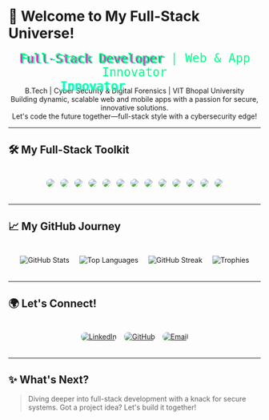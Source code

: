 # 🌟 Welcome to My Full-Stack Universe!

<div align="center" style="min-height: 40px; font-size: 1.5rem; font-family: 'Fira Code', monospace; color: #00FF88;">
  <span class="glitch" data-text="Full-Stack Developer | Web & App Innovator">Full-Stack Developer | Web & App Innovator</span>
</div>

<p align="center">
  B.Tech | Cyber Security & Digital Forensics | VIT Bhopal University<br>
  Building dynamic, scalable web and mobile apps with a passion for secure, innovative solutions.<br>
  Let's code the future together—full-stack style with a cybersecurity edge!
</p>

<!-- Particle Background -->
<canvas id="particle-canvas" style="position: fixed; top: 0; left: 0; width: 100%; height: 100%; z-index: -1; opacity: 0.2;"></canvas>

<style>
.glitch {
  position: relative;
  color: #00FF88;
  animation: glitch 1s linear infinite;
}
.glitch::before, .glitch::after {
  content: attr(data-text);
  position: absolute;
  top: 0;
  left: 0;
  width: 100%;
  color: #00FF88;
}
.glitch::before {
  left: 2px;
  text-shadow: -2px 0 #ff00c1;
  animation: glitch-top 1s linear infinite;
  clip-path: polygon(0 0, 100% 0, 100% 33%, 0 33%);
}
.glitch::after {
  left: -2px;
  text-shadow: 2px 0 #00fff9;
  animation: glitch-bottom 1.5s linear infinite;
  clip-path: polygon(0 67%, 100% 67%, 100% 100%, 0 100%);
}
@keyframes glitch {
  2%, 64% { transform: translate(2px, 0) skew(0deg); }
  4%, 60% { transform: translate(-2px, 0) skew(0deg); }
  62% { transform: translate(0, 0) skew(5deg); }
}
@keyframes glitch-top {
  2%, 64% { transform: translate(2px, -2px); }
  4%, 60% { transform: translate(-2px, 2px); }
  62% { transform: translate(0, 0) skew(5deg); }
}
@keyframes glitch-bottom {
  2%, 64% { transform: translate(-2px, 0); }
  4%, 60% { transform: translate(2px, 0); }
  62% { transform: translate(0, 0) skew(5deg); }
}
</style>

<script>
document.addEventListener('DOMContentLoaded', () => {
  // Particle Background
  const canvas = document.getElementById('particle-canvas');
  const ctx = canvas.getContext('2d');
  canvas.width = window.innerWidth;
  canvas.height = window.innerHeight;
  const particlesArray = [];
  const numberOfParticles = 50;

  class Particle {
    constructor() {
      this.x = Math.random() * canvas.width;
      this.y = Math.random() * canvas.height;
      this.size = Math.random() * 5 + 1;
      this.speedX = Math.random() * 3 - 1.5;
      this.speedY = Math.random() * 3 - 1.5;
      this.opacity = Math.random() * 0.5 + 0.1;
    }
    update() {
      this.x += this.speedX;
      this.y += this.speedY;
      if (this.size > 0.2) this.size -= 0.05;
      if (this.opacity > 0) this.opacity -= 0.005;
    }
    draw() {
      ctx.fillStyle = `rgba(0, 255, 136, ${this.opacity})`;
      ctx.beginPath();
      ctx.arc(this.x, this.y, this.size, 0, Math.PI * 2);
      ctx.fill();
    }
  }

  function init() {
    for (let i = 0; i < numberOfParticles; i++) {
      particlesArray.push(new Particle());
    }
  }

  function animate() {
    ctx.clearRect(0, 0, canvas.width, canvas.height);
    for (let i = 0; i < particlesArray.length; i++) {
      particlesArray[i].update();
      particlesArray[i].draw();
      if (particlesArray[i].size <= 0.2 || particlesArray[i].opacity <= 0) {
        particlesArray.splice(i, 1);
        particlesArray.push(new Particle());
        i--;
      }
    }
    requestAnimationFrame(animate);
  }

  init();
  animate();
});
</script>

---

## 🛠️ My Full-Stack Toolkit

<div align="center" style="display: flex; flex-wrap: wrap; justify-content: center; gap: 12px; padding: 20px;">
  <img src="https://img.shields.io/badge/JavaScript-F7DF1E?logo=javascript&logoColor=000" class="skill-badge">
  <img src="https://img.shields.io/badge/React-61DAFB?logo=react&logoColor=white" class="skill-badge">
  <img src="https://img.shields.io/badge/Node.js-6DA55F?logo=node.js&logoColor=white" class="skill-badge">
  <img src="https://img.shields.io/badge/Express.js-silver?logo=express&logoColor=black" class="skill-badge">
  <img src="https://img.shields.io/badge/MongoDB-green?logo=mongodb&logoColor=white" class="skill-badge">
  <img src="https://img.shields.io/badge/Tailwind%20CSS-blue?logo=tailwindcss&logoColor=white" class="skill-badge">
  <img src="https://img.shields.io/badge/Flutter-02569B?logo=flutter&logoColor=fff" class="skill-badge">
  <img src="https://img.shields.io/badge/Kotlin-%237F52FF.svg?logo=kotlin&logoColor=white" class="skill-badge">
  <img src="https://img.shields.io/badge/Python-3776AB?logo=python&logoColor=fff" class="skill-badge">
  <img src="https://img.shields.io/badge/Java-%23ED8B00.svg?logo=openjdk&logoColor=white" class="skill-badge">
  <img src="https://img.shields.io/badge/C++-%2300599C.svg?logo=c%2B%2B&logoColor=white" class="skill-badge">
  <img src="https://img.shields.io/badge/AWS-%23FF9900.svg?logo=amazon-web-services&logoColor=white" class="skill-badge">
  <img src="https://img.shields.io/badge/Firebase-039BE5?logo=Firebase&logoColor=white" class="skill-badge">
</div>

<style>
.skill-badge {
  transition: transform 0.4s ease, box-shadow 0.4s ease;
  border-radius: 8px;
}
.skill-badge:hover {
  transform: scale(1.15) rotate(3deg);
  box-shadow: 0 6px 12px rgba(0, 255, 136, 0.3);
}
</style>

---

## 📈 My GitHub Journey

<div align="center" style="display: flex; flex-wrap: wrap; justify-content: center; gap: 20px; padding: 20px;">
  <img src="https://github-readme-stats.vercel.app/api?username=achuz123&show_icons=true&theme=radical&hide_border=true&count_private=true" alt="GitHub Stats" style="max-width: 100%; transform: scale(1); transition: transform 0.3s ease;" class="stats-card">
  <img src="https://github-readme-stats.vercel.app/api/top-langs?username=achuz123&show_icons=true&locale=en&layout=compact&theme=radical&hide_border=true" alt="Top Languages" style="max-width: 100%; transform: scale(1); transition: transform 0.3s ease;" class="stats-card">
  <img src="https://github-readme-streak-stats.herokuapp.com/?user=achuz123&theme=radical&hide_border=true" alt="GitHub Streak" style="max-width: 100%; transform: scale(1); transition: transform 0.3s ease;" class="stats-card">
  <img src="https://github-profile-trophy.vercel.app/?username=achuz123&theme=onedark&no-frame=true&margin-w=10&column=3" alt="Trophies" style="max-width: 100%; transform: scale(1); transition: transform 0.3s ease;" class="stats-card">
</div>

<style>
.stats-card:hover {
  transform: scale(1.05);
}
</style>

---

## 🌍 Let's Connect!

<div align="center" style="display: flex; justify-content: center; gap: 15px; padding: 20px;">
  <a href="https://www.linkedin.com/in/achuth-b-424328251/" target="_blank">
    <img src="https://img.shields.io/badge/LinkedIn-0077B5?style=for-the-badge&logo=linkedin&logoColor=white" alt="LinkedIn" class="connect-badge">
  </a>
  <a href="https://github.com/Achuz123" target="_blank">
    <img src="https://img.shields.io/badge/GitHub-000?style=for-the-badge&logo=github&logoColor=white" alt="GitHub" class="connect-badge">
  </a>
  <a href="mailto:achuthampi19@gmail.com">
    <img src="https://img.shields.io/badge/Email-D14836?style=for-the-badge&logo=gmail&logoColor=white" alt="Email" class="connect-badge">
  </a>
</div>

<style>
.connect-badge {
  transition: transform 0.4s ease, box-shadow 0.4s ease;
  border-radius: 8px;
}
.connect-badge:hover {
  transform: translateY(-5px);
  box-shadow: 0 6px 12px rgba(0, 255, 136, 0.3);
}
</style>

---

## ✨ What's Next?

> Diving deeper into full-stack development with a knack for secure systems. Got a project idea? Let's build it together!

<script>
document.addEventListener('DOMContentLoaded', () => {
  const badges = document.querySelectorAll('.skill-badge, .connect-badge, .stats-card');
  badges.forEach(badge => {
    badge.addEventListener('mouseover', () => {
      badge.style.cursor = 'pointer';
    });
  });
});
</script>
